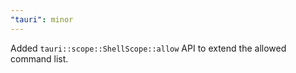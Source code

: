 ```yaml
---
"tauri": minor
---
```


Added `tauri::scope::ShellScope::allow` API to extend the allowed command list.
